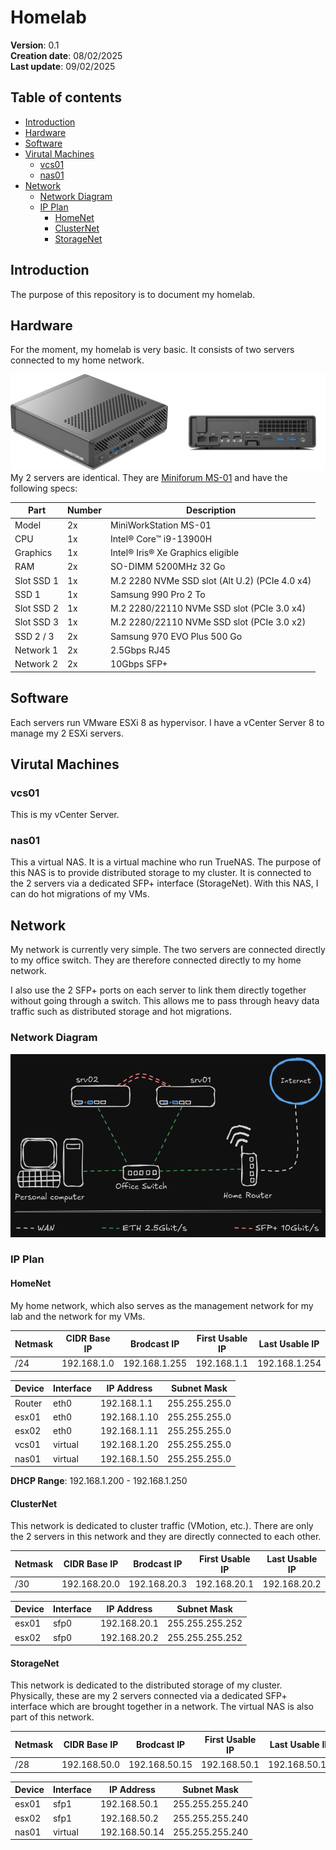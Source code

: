# Homelab

**Version**:        0.1 \
**Creation date**:  08/02/2025 \
**Last update**:    09/02/2025

## Table of contents

<!-- toc -->

- [Introduction](#introduction)
- [Hardware](#hardware)
- [Software](#software)
- [Virutal Machines](#virutal-machines)
    * [vcs01](#vcs01)
    * [nas01](#nas01)
- [Network](#network)
    * [Network Diagram](#network-diagram)
    * [IP Plan](#ip-plan)
        + [HomeNet](#homenet)
        + [ClusterNet](#clusternet)
        + [StorageNet](#storagenet)

<!-- tocstop -->

## Introduction

The purpose of this repository is to document my homelab.

## Hardware

For the moment, my homelab is very basic.
It consists of two servers connected to my home network.

![Miniforum MS-01 illustration](assets/miniforum_ms_01.png)
My 2 servers are identical.
They are [Miniforum MS-01](https://store.minisforum.com/products/minisforum-ms-01)
and have the following specs:

| Part       | Number | Description                                    |
| ---------- | ------ | ---------------------------------------------- |
| Model      | 2x     | MiniWorkStation MS-01                          |
| CPU        | 1x     | Intel® Core™ i9-13900H                         |
| Graphics   | 1x     | Intel® Iris® Xe Graphics eligible              |
| RAM        | 2x     | SO-DIMM 5200MHz 32 Go                          |
| Slot SSD 1 | 1x     | M.2 2280 NVMe SSD slot (Alt U.2) (PCIe 4.0 x4) |
| SSD 1      | 1x     | Samsung 990 Pro 2 To                           |
| Slot SSD 2 | 1x     | M.2 2280/22110 NVMe SSD slot (PCIe 3.0 x4)     |
| Slot SSD 3 | 1x     | M.2 2280/22110 NVMe SSD slot (PCIe 3.0 x2)     |
| SSD 2 / 3  | 2x     | Samsung 970 EVO Plus 500 Go                    |
| Network 1  | 2x     | 2.5Gbps RJ45                                   |
| Network 2  | 2x     | 10Gbps SFP+                                    |

## Software

Each servers run VMware ESXi 8 as hypervisor.
I have a vCenter Server 8 to manage my 2 ESXi servers.

## Virutal Machines

### vcs01

This is my vCenter Server.

### nas01

This a virtual NAS. It is a virtual machine who run TrueNAS.
The purpose of this NAS is to provide distributed storage to my cluster.
It is connected to the 2 servers via a dedicated SFP+ interface (StorageNet).
With this NAS, I can do hot migrations of my VMs.

## Network

My network is currently very simple.
The two servers are connected directly to my office switch.
They are therefore connected directly to my home network.

I also use the 2 SFP+ ports on each server to link them directly together
without going through a switch.
This allows me to pass through heavy data traffic such as distributed storage
and hot migrations.

### Network Diagram

![Network Diagram](assets/homelab0_network_diag.png)

### IP Plan

#### HomeNet

My home network, which also serves as the management network for my lab and
the network for my VMs.

| Netmask | CIDR Base IP | Brodcast IP   | First Usable IP | Last Usable IP |
| ------- | ------------ | ------------- | --------------- | -------------- |
| /24     | 192.168.1.0  | 192.168.1.255 | 192.168.1.1     | 192.168.1.254  |

| Device | Interface |  IP Address   | Subnet Mask   |
| ------ | --------- | ------------- | ------------- |
| Router | eth0      | 192.168.1.1   | 255.255.255.0 |
| esx01  | eth0      | 192.168.1.10  | 255.255.255.0 |
| esx02  | eth0      | 192.168.1.11  | 255.255.255.0 |
| vcs01  | virtual   | 192.168.1.20  | 255.255.255.0 |
| nas01  | virtual   | 192.168.1.50  | 255.255.255.0 |

**DHCP Range**: 192.168.1.200 - 192.168.1.250

#### ClusterNet

This network is dedicated to cluster traffic (VMotion, etc.).
There are only the 2 servers in this network and they are directly
connected to each other.

| Netmask | CIDR Base IP | Brodcast IP  | First Usable IP | Last Usable IP |
| ------- | ------------ | ------------ | --------------- | -------------- |
| /30     | 192.168.20.0 | 192.168.20.3 | 192.168.20.1    | 192.168.20.2   |

| Device | Interface | IP Address   | Subnet Mask     |
| ------ | --------- | ------------ | --------------- |
| esx01  | sfp0      | 192.168.20.1 | 255.255.255.252 |
| esx02  | sfp0      | 192.168.20.2 | 255.255.255.252 |

#### StorageNet

This network is dedicated to the distributed storage of my cluster.
Physically, these are my 2 servers connected via a dedicated SFP+ interface
which are brought together in a network.
The virtual NAS is also part of this network.

| Netmask | CIDR Base IP | Brodcast IP   | First Usable IP | Last Usable IP |
| ------- | ------------ | ------------- | --------------- | -------------- |
| /28     | 192.168.50.0 | 192.168.50.15 | 192.168.50.1    | 192.168.50.14  |

| Device | Interface | IP Address    | Subnet Mask     |
| ------ | --------- | ------------- | --------------- |
| esx01  | sfp1      | 192.168.50.1  | 255.255.255.240 |
| esx02  | sfp1      | 192.168.50.2  | 255.255.255.240 |
| nas01  | virtual   | 192.168.50.14 | 255.255.255.240 |
